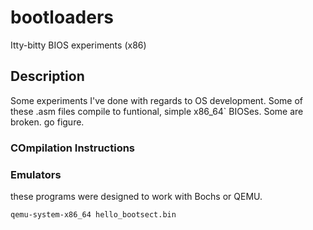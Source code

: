 # bootloaders
Itty-bitty BIOS experiments (x86)

## Description

Some experiments I've done with regards to OS development.
Some of these .asm files compile to funtional, simple x86_64` BIOSes.
Some are broken.
go figure.

### COmpilation Instructions

### Emulators
these programs were designed to work with Bochs or QEMU.

`qemu-system-x86_64 hello_bootsect.bin`




